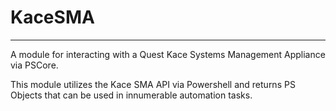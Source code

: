 # KaceSMA
---

A module for interacting with a Quest Kace Systems Management Appliance via PSCore.

This module utilizes the Kace SMA API via Powershell and returns PS Objects that can be used in innumerable automation tasks.
